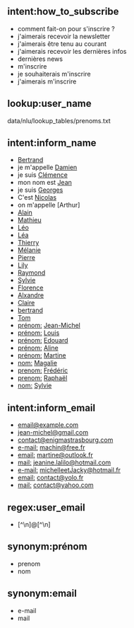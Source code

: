 ## intent:how_to_subscribe
- comment fait-on pour s'inscrire ?
- j'aimerais recevoir la newsletter
- j'aimerais être tenu au courant
- j'aimerais recevoir les dernières infos
- dernières news
- m'inscrire  
- je souhaiterais m'inscrire
- j'aimerais m'inscrire

## lookup:user_name
data/nlu/lookup_tables/prenoms.txt

## intent:inform_name
- [Bertrand](user_name)
- je m'appelle [Damien](user_name)
- je suis [Clémence](user_name)
- mon nom est [Jean](user_name)
- je suis [Georges](user_name)
- C'est [Nicolas](user_name)
- on m'appelle [Arthur]
- [Alain](user_name)
- [Mathieu](user_name)
- [Léo](user_name)
- [Léa](user_name)
- [Thierry](user_name)
- [Mélanie](user_name)
- [Pierre](user_name)
- [Lily](user_name)
- [Raymond](user_name)
- [Sylvie](user_name)
- [Florence](user_name)
- [Alxandre](user_name)
- [Claire](user_name)
- [bertrand](user_name)
- [Tom](user_name)
- [prénom:](name_prompt) [Jean-Michel](user_name)
- [prénom:](name_prompt) [Louis](user_name)
- [prénom:](name_prompt) [Edouard](user_name)
- [prénom:](name_prompt) [Aline](user_name)
- [prénom:](name_prompt) [Martine](user_name)
- [nom:](name_prompt) [Magalie](user_name)
- [prenom:](name_prompt) [Frédéric](user_name)
- [prenom:](name_prompt) [Raphaël](user_name)
- [nom:](name_prompt) [Sylvie](user_name)

## intent:inform_email
- [email@example.com](user_email)
- [jean-michel@gmail.com](user_email)
- [contact@enigmastrasbourg.com](user_email)
- [e-mail:](email_prompt) [machin@free.fr](user_email)
- [email:](email_prompt) [martine@outlook.fr](user_email)
- [mail:](email_prompt) [jeanine.lalilo@hotmail.com](user_email)
- [e-mail:](email_prompt) [michelleetJacky@hotmail.fr](user_email)
- [email:](email_prompt) [contact@yolo.fr](user_email)
- [mail:](email_prompt) [contact@yahoo.com](user_email)

## regex:user_email
- [^\n]@[^\n]

## synonym:prénom
- prenom
- nom

## synonym:email
- e-mail
- mail
